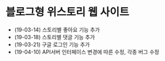 # 블로그형 위스토리 웹 사이트

* (19-03-14) 스토리별 좋아요 기능 추가
* (19-03-18) 스토리별 댓글 기능 추가
* (19-03-21) 구글 로그인 기능 추가
* (19-04-10) API서버 인터페이스 변경에 따른 수정, 각종 버그 수정
